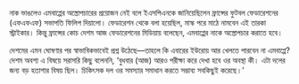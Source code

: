 নাক ভাঙলেও এমবাপ্পের অস্ত্রোপচারের প্রয়োজন নেই বলে ইএসপিএনকে জানিয়েছিলেন ফ্রান্সের ফুটবল ফেডারেশনের (এফএফএফ) সভাপতি ফিলিপ দিয়ালো। ফেডারেশন থেকে বলা হয়েছিল, মাস্ক পরে মাঠে নামবেন এই তারকা স্ট্রাইকার। কিন্তু ফ্রান্সের কোচ দেশম আজ ফেডারেশনের মিডিয়ায় বলেছেন, এমবাপ্পের নাকে অস্ত্রোপচার করাতে হবে।

দেশমের এমন ঘোষণার পর স্বাভাবিকভাবেই প্রশ্ন উঠেছে—তাহলে কি এবারের ইউরোয় আর খেলতে পারবেন না এমবাপ্পে? দেশম অবশ্য এ বিষয়ে সরাসরি কিছু বলেননি, ‘বুধবার (আজ) আরও পরীক্ষা করে দেখা হবে ওর অবস্থা কী। এটা দলের জন্য বড় হতাশার বিষয় ছিল। চিকিৎসক দল ওর সমস্যার সমাধান করতে সম্ভাব্য সবকিছুই করেছে।’
